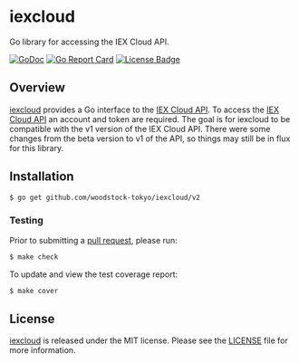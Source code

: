 # iexcloud

Go library for accessing the IEX Cloud API.

[![GoDoc][godoc badge]][godoc link]
[![Go Report Card][report badge]][report card]
[![License Badge][license badge]][license]

## Overview

[iexcloud][] provides a Go interface to the [IEX Cloud API][iexcloudio]. To
access the [IEX Cloud API][iexcloudio] an account and token are required. The
goal is for iexcloud to be compatible with the v1 version of the IEX Cloud API.
There were some changes from the beta version to v1 of the API, so things may
still be in flux for this library.

## Installation

```bash
$ go get github.com/woodstock-tokyo/iexcloud/v2
```

### Testing

Prior to submitting a [pull request][], please run:

```bash
$ make check
```

To update and view the test coverage report:

```bash
$ make cover
```

## License

[iexcloud][] is released under the MIT license. Please see the
[LICENSE][] file for more information.

[iexcloudio]: https://iexcloud.io
[iexcloud]: https://github.com/woodstock-tokyo/iexcloud
[godoc badge]: https://godoc.org/github.com/woodstock-tokyo/iexcloud?status.svg
[godoc link]: https://godoc.org/github.com/woodstock-tokyo/iexcloud
[implementation]: https://github.com/woodstock-tokyo/iexcloud/blob/master/implementation.md
[license]: https://github.com/woodstock-tokyo/iexcloud/blob/master/LICENSE
[license badge]: https://img.shields.io/badge/license-MIT-blue.svg
[pull request]: https://help.github.com/articles/using-pull-requests
[report badge]: https://goreportcard.com/badge/github.com/woodstock-tokyo/iexcloud
[report card]: https://goreportcard.com/report/github.com/woodstock-tokyo/iexcloud
